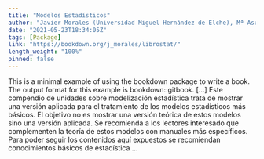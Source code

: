 ```yaml
---
title: "Modelos Estadísticos"
author: "Javier Morales (Universidad Miguel Hernández de Elche), Mª Asunción Martínez (Universidad Miguel Hernández de Elche)"
date: "2021-05-23T18:34:05Z"
tags: [Package]
link: "https://bookdown.org/j_morales/librostat/"
length_weight: "100%"
pinned: false
---
```


This is a minimal example of using the bookdown package to write a book. The output format for this example is bookdown::gitbook. [...] Este compendio de unidades sobre modelización estadística trata de mostrar una versión aplicada para el tratamiento de los modelos estadísticos más básicos. El objetivo no es mostrar una versión teórica de estos modelos sino una versión aplicada. Se recomienda a los lectores interesado que complementen la teoría de estos modelos con manuales más específicos. Para poder seguir los contenidos aquí expuestos se recomiendan conocimientos básicos de estadística ...
